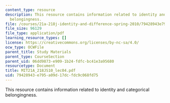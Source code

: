 ```yaml
---
content_type: resource
description: This resource contains information related to identity and categorical
  belongingness.
file: /courses/21a-218j-identity-and-difference-spring-2010/79428943e795a09d17dcfdc9c068fd75_MIT21A_218JS10_lec04.pdf
file_size: 96129
file_type: application/pdf
learning_resource_types: []
license: https://creativecommons.org/licenses/by-nc-sa/4.0/
ocw_type: OCWFile
parent_title: Study Materials
parent_type: CourseSection
parent_uid: 06dd9873-e909-1b24-fdfc-bc41e3a95680
resourcetype: Document
title: MIT21A_218JS10_lec04.pdf
uid: 79428943-e795-a09d-17dc-fdc9c068fd75
---
```

This resource contains information related to identity and categorical belongingness.